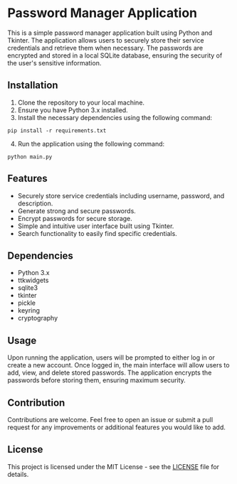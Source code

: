 # Password Manager Application

This is a simple password manager application built using Python and Tkinter. The application allows users to securely store their service credentials and retrieve them when necessary. The passwords are encrypted and stored in a local SQLite database, ensuring the security of the user's sensitive information.

## Installation

1. Clone the repository to your local machine.
2. Ensure you have Python 3.x installed.
3. Install the necessary dependencies using the following command:

```
pip install -r requirements.txt
```

4. Run the application using the following command:

```
python main.py
```


## Features

- Securely store service credentials including username, password, and description.
- Generate strong and secure passwords.
- Encrypt passwords for secure storage.
- Simple and intuitive user interface built using Tkinter.
- Search functionality to easily find specific credentials.

## Dependencies

- Python 3.x
- ttkwidgets
- sqlite3
- tkinter
- pickle
- keyring
- cryptography

## Usage

Upon running the application, users will be prompted to either log in or create a new account. Once logged in, the main interface will allow users to add, view, and delete stored passwords. The application encrypts the passwords before storing them, ensuring maximum security.

## Contribution

Contributions are welcome. Feel free to open an issue or submit a pull request for any improvements or additional features you would like to add.

## License

This project is licensed under the MIT License - see the [LICENSE](LICENSE) file for details.
